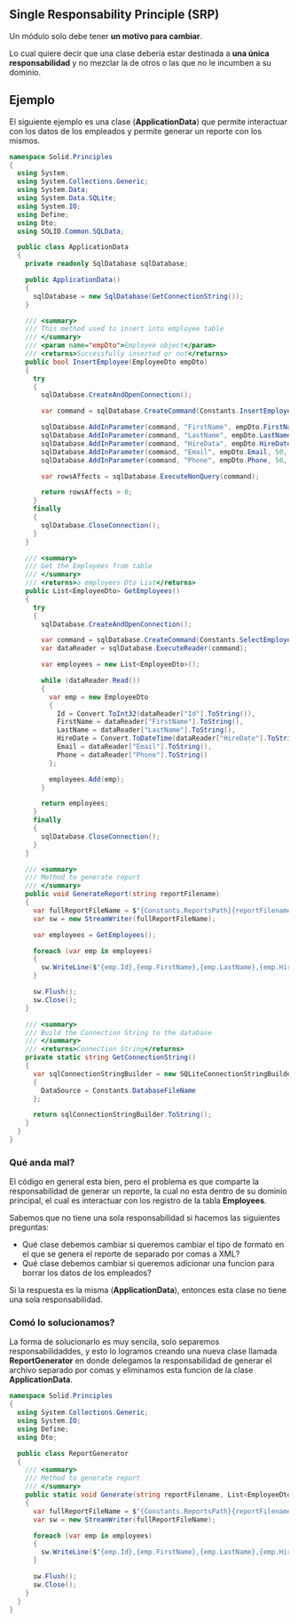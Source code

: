 ## Single Responsability Principle (SRP)
Un módulo solo debe tener **un motivo para cambiar**.

Lo cual quiere decir que una clase debería estar destinada a **una única responsabilidad** y no mezclar la de otros o las que no le incumben a su dominio.

## Ejemplo
El siguiente ejemplo es una clase (**ApplicationData**) que permite interactuar con los datos de los empleados y permite generar un reporte con los mismos.

```csharp
namespace Solid.Principles
{
  using System;
  using System.Collections.Generic;
  using System.Data;
  using System.Data.SQLite;
  using System.IO;
  using Define;
  using Dto;
  using SOLID.Common.SQLData;

  public class ApplicationData
  {
    private readonly SqlDatabase sqlDatabase;

    public ApplicationData()
    {
      sqlDatabase = new SqlDatabase(GetConnectionString());
    }

    /// <summary>
    /// This method used to insert into employee table
    /// </summary>
    /// <param name="empDto">Employee object</param>
    /// <returns>Successfully inserted or not</returns>
    public bool InsertEmployee(EmployeeDto empDto)
    {
      try
      {
        sqlDatabase.CreateAndOpenConnection();

        var command = sqlDatabase.CreateCommand(Constants.InsertEmployee);

        sqlDatabase.AddInParameter(command, "FirstName", empDto.FirstName, 50, DbType.String);
        sqlDatabase.AddInParameter(command, "LastName", empDto.LastName, 50, DbType.String);
        sqlDatabase.AddInParameter(command, "HireData", empDto.HireDate, 50, DbType.DateTime);
        sqlDatabase.AddInParameter(command, "Email", empDto.Email, 50, DbType.String);
        sqlDatabase.AddInParameter(command, "Phone", empDto.Phone, 50, DbType.String);

        var rowsAffects = sqlDatabase.ExecuteNonQuery(command);

        return rowsAffects > 0;
      }
      finally
      {
        sqlDatabase.CloseConnection();
      }
    }

    /// <summary>
    /// Get the Employees from table
    /// </summary>
    /// <returns>a employees Dto List</returns>
    public List<EmployeeDto> GetEmployees()
    {
      try
      {
        sqlDatabase.CreateAndOpenConnection();

        var command = sqlDatabase.CreateCommand(Constants.SelectEmployees);
        var dataReader = sqlDatabase.ExecuteReader(command);

        var employees = new List<EmployeeDto>();

        while (dataReader.Read())
        {
          var emp = new EmployeeDto
          {
            Id = Convert.ToInt32(dataReader["Id"].ToString()),
            FirstName = dataReader["FirstName"].ToString(),
            LastName = dataReader["LastName"].ToString(),
            HireDate = Convert.ToDateTime(dataReader["HireDate"].ToString()),
            Email = dataReader["Email"].ToString(),
            Phone = dataReader["Phone"].ToString()
          };

          employees.Add(emp);
        }

        return employees;
      }
      finally
      {
        sqlDatabase.CloseConnection();
      }
    }

    /// <summary>
    /// Method to generate report
    /// </summary>
    public void GenerateReport(string reportFilename)
    {
      var fullReportFileName = $"{Constants.ReportsPath}{reportFilename}";
      var sw = new StreamWriter(fullReportFileName);

      var employees = GetEmployees();

      foreach (var emp in employees)
      {
        sw.WriteLine($"{emp.Id},{emp.FirstName},{emp.LastName},{emp.HireDate},{emp.Email},{emp.Phone}");
      }

      sw.Flush();
      sw.Close();
    }

    /// <summary>
    /// Build the Connection String to the database
    /// </summary>
    /// <returns>Connection String</returns>
    private static string GetConnectionString()
    {
      var sqlConnectionStringBuilder = new SQLiteConnectionStringBuilder
      {
        DataSource = Constants.DatabaseFileName
      };

      return sqlConnectionStringBuilder.ToString();
    }
  }
}

```

### Qué anda mal?
El código en general esta bien, pero el problema es que comparte la responsabilidad de generar un reporte, la cual no esta dentro de su dominio principal, el cual es interactuar con los registro de la tabla **Employees**.

Sabemos que no tiene una sola responsabilidad si hacemos las siguientes preguntas:

* Qué clase debemos cambiar si queremos cambiar el tipo de formato en el que se genera el reporte de separado por comas a XML?
* Qué clase debemos cambiar si queremos adicionar una funcion para borrar los datos de los empleados?

Si la respuesta es la misma (**ApplicationData**), entonces esta clase no tiene una sola responsabilidad.

### Comó lo solucionamos?
La forma de solucionarlo es muy sencila, solo separemos responsabilidaddes, y esto lo logramos creando una nueva clase llamada **ReportGenerator** en donde delegamos la responsabilidad de generar el archivo separado por comas y eliminamos esta funcion de la clase **ApplicationData**.

```csharp
namespace Solid.Principles
{
  using System.Collections.Generic;
  using System.IO;
  using Define;
  using Dto;

  public class ReportGenerator
  {
    /// <summary>
    /// Method to generate report
    /// </summary>
    public static void Generate(string reportFilename, List<EmployeeDto> employees)
    {
      var fullReportFileName = $"{Constants.ReportsPath}{reportFilename}";
      var sw = new StreamWriter(fullReportFileName);

      foreach (var emp in employees)
      {
        sw.WriteLine($"{emp.Id},{emp.FirstName},{emp.LastName},{emp.HireDate},{emp.Email},{emp.Phone}");
      }

      sw.Flush();
      sw.Close();
    }
  }
}
```
